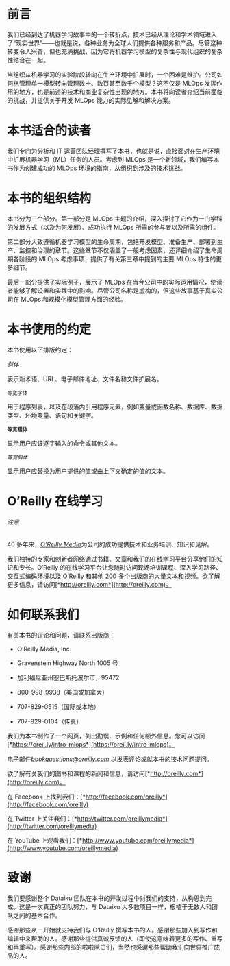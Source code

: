 # 前言

我们已经到达了机器学习故事中的一个转折点，技术已经从理论和学术领域进入了“现实世界”——也就是说，各种业务为全球人们提供各种服务和产品。尽管这种转变令人兴奋，但也充满挑战，因为它将机器学习模型的复杂性与现代组织的复杂性结合在一起。

当组织从机器学习的实验阶段转向在生产环境中扩展时，一个困难是维护。公司如何从管理单一模型转向管理数十、数百甚至数千个模型？这不仅是 MLOps 发挥作用的地方，也是前述的技术和商业复杂性出现的地方。本书将向读者介绍当前面临的挑战，并提供关于开发 MLOps 能力的实际见解和解决方案。

# 本书适合的读者

我们专门为分析和 IT 运营团队经理撰写了本书，也就是说，直接面对在生产环境中扩展机器学习（ML）任务的人员。考虑到 MLOps 是一个新领域，我们编写本书作为创建成功的 MLOps 环境的指南，从组织到涉及的技术挑战。

# 本书的组织结构

本书分为三个部分。第一部分是 MLOps 主题的介绍，深入探讨了它作为一门学科的发展方式（以及为何发展）、成功执行 MLOps 所需的参与者以及所需的组件。

第二部分大致遵循机器学习模型的生命周期，包括开发模型、准备生产、部署到生产、监控和治理的章节。这些章节不仅涵盖了一般考虑因素，还详细介绍了生命周期各阶段的 MLOps 考虑事项，提供了有关第三章中提到的主要 MLOps 特性的更多细节。

最后一部分提供了实际例子，展示了 MLOps 在当今公司中的实际运用情况，使读者能够了解设置和实践中的影响。尽管公司名称是虚构的，但这些故事基于真实公司在 MLOps 和规模化模型管理方面的经验。

# 本书使用的约定

本书使用以下排版约定：

*斜体*

表示新术语、URL、电子邮件地址、文件名和文件扩展名。

`等宽字体`

用于程序列表，以及在段落内引用程序元素，例如变量或函数名称、数据库、数据类型、环境变量、语句和关键字。

**`等宽粗体`**

显示用户应该逐字输入的命令或其他文本。

*`等宽斜体`*

显示用户应替换为用户提供的值或由上下文确定的值的文本。

# O’Reilly 在线学习

###### 注意

40 多年来，[*O’Reilly Media*](http://oreilly.com)为公司的成功提供技术和业务培训、知识和见解。

我们独特的专家和创新者网络通过书籍、文章和我们的在线学习平台分享他们的知识和专长。O’Reilly 的在线学习平台让您随时访问现场培训课程、深入学习路径、交互式编码环境以及 O’Reilly 和其他 200 多个出版商的大量文本和视频。欲了解更多信息，请访问[*http://oreilly.com*](http://oreilly.com)。

# 如何联系我们

有关本书的评论和问题，请联系出版商：

+   O’Reilly Media, Inc.

+   Gravenstein Highway North 1005 号

+   加利福尼亚州塞巴斯托波尔市，95472

+   800-998-9938（美国或加拿大）

+   707-829-0515（国际或本地）

+   707-829-0104（传真）

我们为本书制作了一个网页，列出勘误、示例和任何额外信息。您可以访问[*https://oreil.ly/intro-mlops*](https://oreil.ly/intro-mlops)。

电子邮件*bookquestions@oreilly.com* 以发表评论或就本书的技术问题提问。

欲了解有关我们的图书和课程的新闻和信息，请访问[*http://oreilly.com*](http://oreilly.com)。

在 Facebook 上找到我们：[*http://facebook.com/oreilly*](http://facebook.com/oreilly)

在 Twitter 上关注我们：[*http://twitter.com/oreillymedia*](http://twitter.com/oreillymedia)

在 YouTube 上观看我们：[*http://www.youtube.com/oreillymedia*](http://www.youtube.com/oreillymedia)

# 致谢

我们要感谢整个 Dataiku 团队在本书的开发过程中对我们的支持，从构思到完成。这是一次真正的团队努力，与 Dataiku 大多数项目一样，根植于无数人和团队之间的基本合作。

感谢那些从一开始就支持我们与 O’Reilly 撰写本书的人。感谢那些加入到写作和编辑中来帮助的人。感谢那些提供真诚反馈的人（即使这意味着更多的写作、重写和再重写）。感谢那些内部的啦啦队员们，当然也感谢那些帮助我们向世界推广成品的人。
